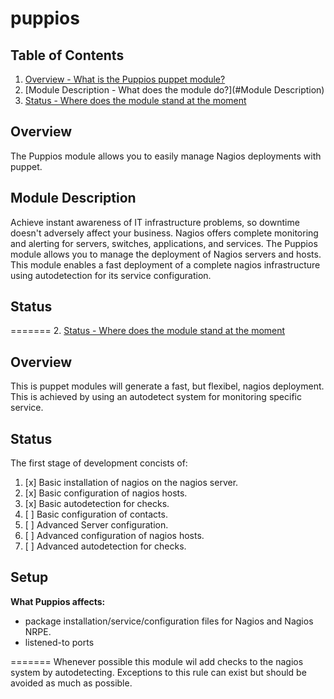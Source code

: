 puppios
=======

Table of Contents
-----------------

1. [Overview - What is the Puppios puppet module?](#overview)
2. [Module Description - What does the module do?](#Module Description)
3. [Status - Where does the module stand at the moment](#Status)

Overview
--------

The Puppios module allows you to easily manage Nagios deployments with puppet.

Module Description
------------------

Achieve instant awareness of IT infrastructure problems, so downtime doesn't adversely affect your business. Nagios offers complete monitoring and alerting for servers, switches, applications, and services.
The Puppios module allows you to manage the deployment of Nagios servers and hosts. This module enables a fast deployment of a complete nagios infrastructure using autodetection for its service configuration.

Status
------
=======
2. [Status - Where does the module stand at the moment](#Status)

Overview
--------

This is puppet modules will generate a fast, but flexibel, nagios deployment. This is achieved by using an autodetect system for monitoring specific service.

Status
------

The first stage of development concists of:

1. [x] Basic installation of nagios on the nagios server.
2. [x] Basic configuration of nagios hosts.
3. [x] Basic autodetection for checks.
4. [ ] Basic configuration of contacts.
5. [ ] Advanced Server configuration.
6. [ ] Advanced configuration of nagios hosts.
7. [ ] Advanced autodetection for checks.

Setup
-----

**What Puppios affects:**

* package installation/service/configuration files for Nagios and Nagios NRPE.
* listened-to ports

=======
Whenever possible this module wil add checks to the nagios system by autodetecting. Exceptions to this rule can exist but should be avoided as much as possible.

